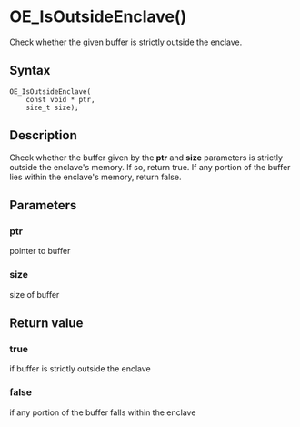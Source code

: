 # OE_IsOutsideEnclave()

Check whether the given buffer is strictly outside the enclave.

## Syntax

    OE_IsOutsideEnclave(
        const void * ptr,
        size_t size);
## Description 

Check whether the buffer given by the **ptr** and **size** parameters is strictly outside the enclave's memory. If so, return true. If any portion of the buffer lies within the enclave's memory, return false.

## Parameters

### ptr

pointer to buffer

### size

size of buffer

## Return value

### true

if buffer is strictly outside the enclave

### false

if any portion of the buffer falls within the enclave


